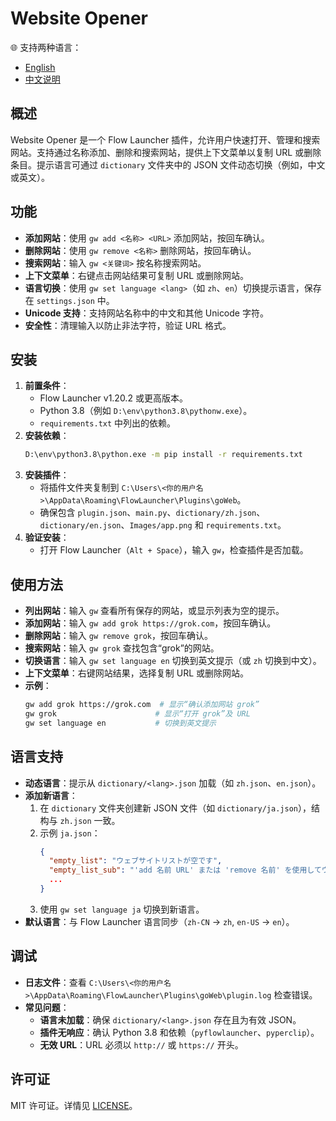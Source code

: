 # Website Opener

🌐 支持两种语言：
- [English](./README.md)
- [中文说明](./README_zh.md)

## 概述

Website Opener 是一个 Flow Launcher 插件，允许用户快速打开、管理和搜索网站。支持通过名称添加、删除和搜索网站，提供上下文菜单以复制 URL 或删除条目。提示语言可通过 `dictionary` 文件夹中的 JSON 文件动态切换（例如，中文或英文）。

## 功能
- **添加网站**：使用 `gw add <名称> <URL>` 添加网站，按回车确认。
- **删除网站**：使用 `gw remove <名称>` 删除网站，按回车确认。
- **搜索网站**：输入 `gw <关键词>` 按名称搜索网站。
- **上下文菜单**：右键点击网站结果可复制 URL 或删除网站。
- **语言切换**：使用 `gw set language <lang>`（如 `zh`、`en`）切换提示语言，保存在 `settings.json` 中。
- **Unicode 支持**：支持网站名称中的中文和其他 Unicode 字符。
- **安全性**：清理输入以防止非法字符，验证 URL 格式。

## 安装
1. **前置条件**：
   - Flow Launcher v1.20.2 或更高版本。
   - Python 3.8（例如 `D:\env\python3.8\pythonw.exe`）。
   - `requirements.txt` 中列出的依赖。
2. **安装依赖**：
   ```bash
   D:\env\python3.8\python.exe -m pip install -r requirements.txt
   ```
3. **安装插件**：
   - 将插件文件夹复制到 `C:\Users\<你的用户名>\AppData\Roaming\FlowLauncher\Plugins\goWeb`。
   - 确保包含 `plugin.json`、`main.py`、`dictionary/zh.json`、`dictionary/en.json`、`Images/app.png` 和 `requirements.txt`。
4. **验证安装**：
   - 打开 Flow Launcher（`Alt + Space`），输入 `gw`，检查插件是否加载。

## 使用方法
- **列出网站**：输入 `gw` 查看所有保存的网站，或显示列表为空的提示。
- **添加网站**：输入 `gw add grok https://grok.com`，按回车确认。
- **删除网站**：输入 `gw remove grok`，按回车确认。
- **搜索网站**：输入 `gw grok` 查找包含“grok”的网站。
- **切换语言**：输入 `gw set language en` 切换到英文提示（或 `zh` 切换到中文）。
- **上下文菜单**：右键网站结果，选择复制 URL 或删除网站。
- **示例**：
  ```bash
  gw add grok https://grok.com  # 显示“确认添加网站 grok”
  gw grok                      # 显示“打开 grok”及 URL
  gw set language en           # 切换到英文提示
  ```

## 语言支持
- **动态语言**：提示从 `dictionary/<lang>.json` 加载（如 `zh.json`、`en.json`）。
- **添加新语言**：
  1. 在 `dictionary` 文件夹创建新 JSON 文件（如 `dictionary/ja.json`），结构与 `zh.json` 一致。
  2. 示例 `ja.json`：
     ```json
     {
       "empty_list": "ウェブサイトリストが空です",
       "empty_list_sub": "'add 名前 URL' または 'remove 名前' を使用してウェブサイトを管理、または 'set language <lang>' で言語を設定",
       ...
     }
     ```
  3. 使用 `gw set language ja` 切换到新语言。
- **默认语言**：与 Flow Launcher 语言同步（`zh-CN` → `zh`, `en-US` → `en`）。

## 调试
- **日志文件**：查看 `C:\Users\<你的用户名>\AppData\Roaming\FlowLauncher\Plugins\goWeb\plugin.log` 检查错误。
- **常见问题**：
  - **语言未加载**：确保 `dictionary/<lang>.json` 存在且为有效 JSON。
  - **插件无响应**：确认 Python 3.8 和依赖（`pyflowlauncher`、`pyperclip`）。
  - **无效 URL**：URL 必须以 `http://` 或 `https://` 开头。

## 许可证
MIT 许可证。详情见 [LICENSE](LICENSE)。